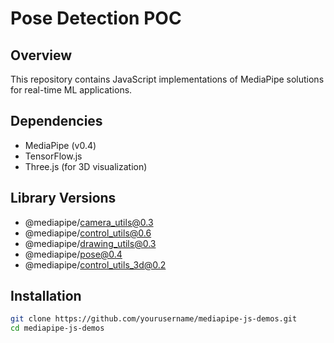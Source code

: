 # Pose Detection POC

## Overview
This repository contains JavaScript implementations of MediaPipe solutions for real-time ML applications.

## Dependencies
- MediaPipe (v0.4)
- TensorFlow.js
- Three.js (for 3D visualization)

## Library Versions
- @mediapipe/camera_utils@0.3
- @mediapipe/control_utils@0.6
- @mediapipe/drawing_utils@0.3
- @mediapipe/pose@0.4
- @mediapipe/control_utils_3d@0.2

## Installation
```bash
git clone https://github.com/yourusername/mediapipe-js-demos.git
cd mediapipe-js-demos